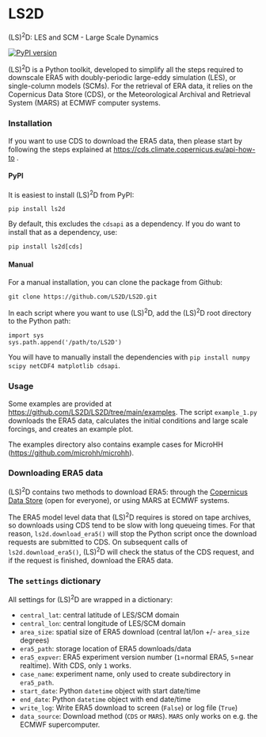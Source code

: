 # LS2D
(LS)<sup>2</sup>D: LES and SCM - Large Scale Dynamics

[![PyPI version](https://badge.fury.io/py/ls2d.svg)](https://pypi.org/project/ls2d/)

(LS)<sup>2</sup>D is a Python toolkit, developed to simplify all the steps required to downscale ERA5 with doubly-periodic large-eddy simulation (LES), or single-column models (SCMs). For the retrieval of ERA data, it relies on the Copernicus Data Store (CDS), or the Meteorological Archival and Retrieval System (MARS) at ECMWF computer systems.

### Installation

If you want to use CDS to download the ERA5 data, then please start by following the steps explained at https://cds.climate.copernicus.eu/api-how-to .

#### PyPI

It is easiest to install (LS)<sup>2</sup>D from PyPI:

    pip install ls2d
    
By default, this excludes the `cdsapi` as a dependency. If you do want to install that as a dependency, use:
    
    pip install ls2d[cds]
   
#### Manual

For a manual installation, you can clone the package from Github:

    git clone https://github.com/LS2D/LS2D.git

In each script where you want to use (LS)<sup>2</sup>D, add the (LS)<sup>2</sup>D root directory to the Python path:

    import sys
    sys.path.append('/path/to/LS2D')
    
You will have to manually install the dependencies with `pip install numpy scipy netCDF4 matplotlib cdsapi`.
    
### Usage

Some examples are provided at https://github.com/LS2D/LS2D/tree/main/examples. The script `example_1.py` downloads the ERA5 data, calculates the initial conditions and large scale forcings, and creates an example plot.

The examples directory also contains example cases for MicroHH (https://github.com/microhh/microhh).

### Downloading ERA5 data

(LS)<sup>2</sup>D contains two methods to download ERA5: through the [Copernicus Data Store](https://cds.climate.copernicus.eu) (open for everyone), or using MARS at ECMWF systems. 

The ERA5 model level data that (LS)<sup>2</sup>D requires is stored on tape archives, so downloads using CDS tend to be slow with long queueing times. For that reason, `ls2d.download_era5()` will stop the Python script once the download requests are submitted to CDS. On subsequent calls of `ls2d.download_era5()`, (LS)<sup>2</sup>D will check the status of the CDS request, and if the request is finished, download the ERA5 data. 

### The `settings` dictionary

All settings for (LS)<sup>2</sup>D are wrapped in a dictionary:

- `central_lat`: central latitude of LES/SCM domain
- `central_lon`: central longitude of LES/SCM domain
- `area_size`: spatial size of ERA5 download (central lat/lon +/- `area_size` degrees)
- `era5_path`: storage location of ERA5 downloads/data
- `era5_expver`: ERA5 experiment version number (`1`=normal ERA5, `5`=near realtime). With CDS, only `1` works.
- `case_name`: experiment name, only used to create subdirectory in `era5_path`.
- `start_date`: Python `datetime` object with start date/time
- `end_date`: Python `datetime` object with end date/time
- `write_log`: Write ERA5 download to screen (`False`) or log file (`True`)
- `data_source`: Download method (`CDS` or `MARS`). `MARS` only works on e.g. the ECMWF supercomputer.
